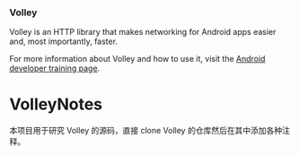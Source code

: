 ### Volley

Volley is an HTTP library that makes networking for Android apps easier and, most
importantly, faster.

For more information about Volley and how to use it, visit the [Android developer training
page](https://developer.android.com/training/volley/index.html).
# VolleyNotes
本项目用于研究 Volley 的源码，直接 clone Volley 的仓库然后在其中添加各种注释。

